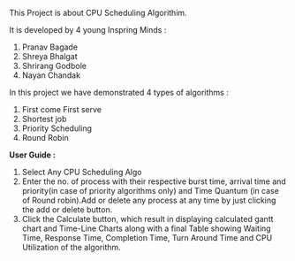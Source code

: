 This Project is about CPU Scheduling Algorithim.

It is developed by 4 young Inspring Minds :

1. Pranav Bagade
2. Shreya Bhalgat
3. Shrirang Godbole
4. Nayan Chandak

In this project we have demonstrated 4 types of algorithms :

1. First come First serve
2. Shortest job
3. Priority Scheduling
4. Round Robin

**User Guide :**

1. Select Any CPU Scheduling Algo
2. Enter the no. of process with their respective burst time, arrival time and priority(in case of priority algorithms only) and Time Quantum (in case of Round robin).Add or delete any process at any time by just clicking the add or delete button.
3. Click the Calculate button, which result in displaying calculated gantt chart and Time-Line Charts along with a final Table showing Waiting Time, Response Time, Completion Time, Turn Around Time and CPU Utilization of the algorithm.
